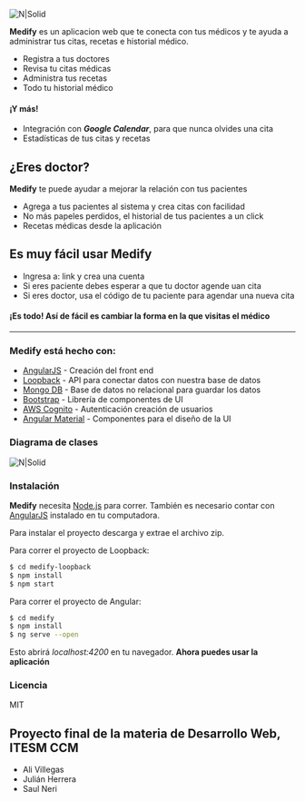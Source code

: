 
![N|Solid](https://gdurl.com/PtR2)

**Medify** es un aplicacion web que te conecta con tus médicos y te ayuda a administrar tus citas, recetas e historial médico.
  - Registra a tus doctores
  - Revisa tu citas médicas
  - Administra tus recetas
  - Todo tu historial médico 
#### ¡Y más!
  - Integración con ***Google Calendar***, para que nunca olvides una cita
  - Estadísticas de tus citas y recetas

## ¿Eres doctor?
**Medify** te puede ayudar a mejorar la relación con tus pacientes
  - Agrega a tus pacientes al sistema y crea citas con facilidad
  - No más papeles perdidos, el historial de tus pacientes a un click
  - Recetas médicas desde la aplicación

## Es muy fácil usar **Medify**
  - Ingresa a: link y crea una cuenta
  - Si eres paciente debes esperar a que tu doctor agende uan cita
  - Si eres doctor, usa el código de tu paciente para agendar una nueva cita
  
#### ¡Es todo! Así de fácil es cambiar la forma en la que visitas el médico

---------------------

### **Medify** está hecho con: 

* [AngularJS] - Creación del front end
* [Loopback] - API para conectar datos con nuestra base de datos
* [Mongo DB] - Base de datos no relacional para guardar los datos
* [Bootstrap] - Librería de componentes de UI
* [AWS Cognito] - Autenticación creación de usuarios
* [Angular Material] - Componentes para el diseño de la UI

### Diagrama de clases
![N|Solid](https://gdurl.com/LMuM)

### Instalación

**Medify** necesita [Node.js](https://nodejs.org/) para correr.
También es necesario contar con [AngularJS] instalado en tu computadora.  

Para instalar  el proyecto descarga y extrae el archivo zip.

Para correr el proyecto de Loopback: 
```sh
$ cd medify-loopback 
$ npm install 
$ npm start
```
Para correr el proyecto de Angular: 
```sh
$ cd medify 
$ npm install 
$ ng serve --open
```
Esto abrirá *localhost:4200* en tu navegador. **Ahora puedes usar la aplicación**

### Licencia
MIT

## Proyecto final de la materia de Desarrollo Web, ITESM CCM
  - Ali Villegas
  - Julián Herrera
  - Saul Neri


[//]: # 
   [Mongo DB]: <https://www.mongodb.com/>
   [Loopback]: <https://loopback.io/>
   [Bootstrap]: <https://getbootstrap.com/>
   [AWS Cognito]: <https://aws.amazon.com/cognito/>
   [AngularJS]: <http://angularjs.org>
   [Angular Material]: <https://material.angular.io/>



